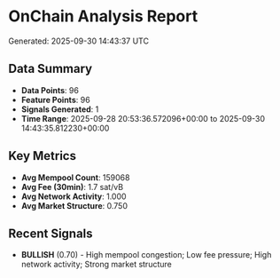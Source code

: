 # OnChain Analysis Report
Generated: 2025-09-30 14:43:37 UTC

## Data Summary
- **Data Points**: 96
- **Feature Points**: 96
- **Signals Generated**: 1
- **Time Range**: 2025-09-28 20:53:36.572096+00:00 to 2025-09-30 14:43:35.812230+00:00

## Key Metrics
- **Avg Mempool Count**: 159068
- **Avg Fee (30min)**: 1.7 sat/vB
- **Avg Network Activity**: 1.000
- **Avg Market Structure**: 0.750

## Recent Signals
- **BULLISH** (0.70) - High mempool congestion; Low fee pressure; High network activity; Strong market structure

